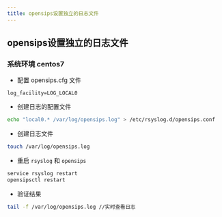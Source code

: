 ```yaml
---
title: opensips设置独立的日志文件
---
```


## opensips设置独立的日志文件

### 系统环境 centos7

- 配置 opensips.cfg 文件

```
log_facility=LOG_LOCAL0
```

- 创建日志的配置文件

```bash
echo "local0.* /var/log/opensips.log" > /etc/rsyslog.d/opensips.conf
```

- 创建日志文件

```bash
touch /var/log/opensips.log
```

- 重启 `rsyslog` 和 `opensips`

```bash
service rsyslog restart
opensipsctl restart
```

- 验证结果

```bash
tail -f /var/log/opensips.log //实时查看日志
```